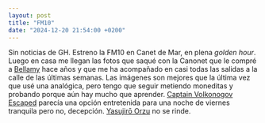 ```yaml
---
layout: post
title: "FM10"
date: "2024-12-20 21:54:00 +0200"
---
```


Sin noticias de GH. Estreno la FM10 en Canet de Mar, en plena _golden hour_.
Luego en casa me llegan las fotos que saqué con la Canonet que le compré a
[Bellamy](https://www.japancamerahunter.com) hace años y que me ha acompañado
en casi todas las salidas a la calle de las últimas semanas. Las imágenes son
mejores que la última vez que usé una analógica, pero tengo que seguir metiendo
moneditas y probando porque aún hay mucho que aprender. [Captain Volkonogov
Escaped](https://letterboxd.com/javier/film/captain-volkonogov-escaped) parecía
una opción entretenida para una noche de viernes tranquila pero no, decepción.
[Yasujirō Orzu](https://bsky.app/profile/javier.bsky.social/post/3lcfjryqi7c24)
no se rinde.
